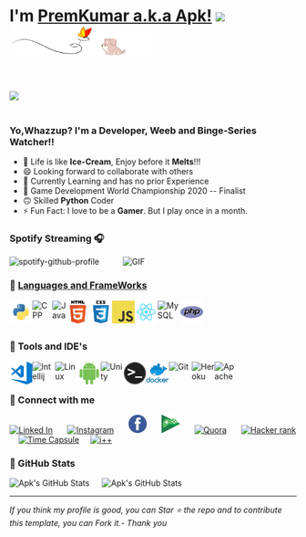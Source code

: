 # I'm [PremKumar a.k.a Apk!](https://github.com/PremApk) <img src="https://github.com/PremApk/PremApk/blob/main/imgs/Hi.gif" width="25px"><img src="butterfly.gif" width=30%><img src="dog.gif" width=20%>
<br><br>
![](https://github.com/PremApk/PremApk/blob/main/header_.png)
<br><br>
### Yo,Whazzup? I'm a Developer, Weeb and Binge-Series Watcher!!

- :icecream: Life is like **Ice-Cream**, Enjoy before it **Melts**!!!
- 😄 Looking forward to collaborate with others
- 🌱 Currently Learning and has no prior Experience
- 🥇 Game Development World Championship 2020 -- Finalist
- :upside_down_face: Skilled **Python** Coder
- ⚡ Fun Fact: I love to be a **Gamer**. But I play once in a month.



### Spotify Streaming 🎧
![spotify-github-profile](https://spotify-github-profile.vercel.app/api/view?uid=31i6kun2dwsyhtfrs3dtexobf5vy&cover_image=true&theme=novatorem) &nbsp; &nbsp; &ensp; &ensp; <img  alt="GIF" height="125px" src="https://media.giphy.com/media/J5B1Y8QZnzXXbLQIBu/giphy.gif" />
<br>

### :dart: <u>Languages and FrameWorks</u> 
<img align="left" alt="Python" width="40px" src="https://raw.githubusercontent.com/github/explore/80688e429a7d4ef2fca1e82350fe8e3517d3494d/topics/python/python.png" />&nbsp;
<img align="left" alt="CPP" width="35px" src="https://github.com/PremApk/PremApk/blob/main/imgs/c.svg" />&nbsp;
<img align="left" alt="Java" width="25px" src="https://github.com/PremApk/PremApk/blob/main/imgs/jee.svg" />&nbsp;
<img align="left" alt="HTML" width="40px" src="https://raw.githubusercontent.com/github/explore/80688e429a7d4ef2fca1e82350fe8e3517d3494d/topics/html/html.png" />&nbsp;
<img align="left" alt="CSS3" width="40px" src="https://raw.githubusercontent.com/github/explore/80688e429a7d4ef2fca1e82350fe8e3517d3494d/topics/css/css.png" />&nbsp;
<img align="left" alt="JavaScript" width="40px" src="https://raw.githubusercontent.com/github/explore/80688e429a7d4ef2fca1e82350fe8e3517d3494d/topics/javascript/javascript.png" />&nbsp;
<img align="left" alt="React" width="40px" src="https://raw.githubusercontent.com/github/explore/80688e429a7d4ef2fca1e82350fe8e3517d3494d/topics/react/react.png" />&nbsp;
<img align="left" alt="MySQL" width="40px" src="https://github.com/PremApk/PremApk/blob/main/imgs/mysql-6.svg" />&nbsp;
<img align="left" alt="PHP" width="40px" src="https://raw.githubusercontent.com/github/explore/80688e429a7d4ef2fca1e82350fe8e3517d3494d/topics/php/php.png" />&nbsp;


<br>

### :mechanical_arm: Tools and IDE's 
<img align="left" alt="Visual Studio Code" width="40px" src="https://raw.githubusercontent.com/github/explore/80688e429a7d4ef2fca1e82350fe8e3517d3494d/topics/visual-studio-code/visual-studio-code.png"/>
<img align="left" alt="Intellij" width="40px" src="https://github.com/PremApk/PremApk/blob/main/imgs/intellij-idea.svg" />
<img align="left" alt="Linux" width="40px" src="https://github.com/PremApk/PremApk/blob/main/imgs/linux.svg" />
<img align="left" alt="Android" width="40px" src="https://raw.githubusercontent.com/github/explore/80688e429a7d4ef2fca1e82350fe8e3517d3494d/topics/android/android.png" />
<img align="left" alt="Unity" width="40px" src="https://github.com/PremApk/PremApk/blob/main/imgs/unity.svg" />
<img align="left" alt="Terminal" width="40px" src="https://raw.githubusercontent.com/github/explore/80688e429a7d4ef2fca1e82350fe8e3517d3494d/topics/terminal/terminal.png" />
<img align="left" alt="Docker" width="40px" src="https://raw.githubusercontent.com/github/explore/80688e429a7d4ef2fca1e82350fe8e3517d3494d/topics/docker/docker.png" />
<img align="left" alt="Git" width="40px" src="https://github.com/PremApk/PremApk/blob/main/imgs/git.svg" />
<img align="left" alt="Heroku" width="40px" src="https://avatars.githubusercontent.com/u/23211?s=200&v=4" />
<img align="left" alt="Apache" width="40px" src="https://github.com/PremApk/PremApk/blob/main/imgs/xampp.svg" />&ensp; &ensp;

<br>
<br>

### :handshake: Connect with me 

[<img height="32" width="32" alt="Linked In" src="https://github.com/PremApk/PremApk/blob/main/imgs/linkedin.svg"/>][linkedin] &ensp; &ensp;
[<img height="32" width="32" alt="Instagram" src="https://github.com/PremApk/PremApk/blob/main/imgs/instagram.svg"/>][insta] &ensp; &ensp;
[<img height="32" width="32" alt="Facebook" src="https://github.com/PremApk/PremApk/blob/main/imgs/facebook.svg"/>][fb] &ensp; &ensp;
[<img height="32" width="32" alt="Play Games" src="https://github.com/PremApk/PremApk/blob/main/imgs/playgames.svg"/>][games] &ensp; &ensp;
[<img height="32" width="32" alt="Quora" src="https://github.com/PremApk/PremApk/blob/main/imgs/quora.svg"/>][quora] &ensp; &ensp;
[<img height="32" width="32" alt="Hacker rank" src="https://github.com/PremApk/PremApk/blob/main/imgs/hackerrank.svg"/>][hackerrank] &nbsp; &nbsp;
[<img height="32" width="32" alt="Time Capsule" src="https://raw.githubusercontent.com/PremApk/PremApk/main/imgs/Logo.ico"/>][timcap] &nbsp; &nbsp;
[<img height="32" width="32" alt="i++" src="https://play-lh.googleusercontent.com/avch9Hr55jBqNa4_BgMS2HMoPV1BiPbx9c2Fj3tRzuigRMn2MrUc8xKe24vRNMmKdw=s180-rw"/>][i++] &nbsp; &nbsp;
<br>

### :love_you_gesture: GitHub Stats 
<p float="left">
<img height="200px" width="400px" alt="Apk's GitHub Stats" src="https://github-readme-stats.vercel.app/api?username=premapk&show_icons=true&hide_border=false&theme=tokyonight"/>&ensp; &ensp;
<img height="200px" width="400px" alt="Apk's GitHub Stats" src="https://github-readme-streak-stats.herokuapp.com/?user=PremApk&theme=tokyonight"/> &ensp;
</p>
<!--
<img src="https://imgur.com/rilHVxA.png"/> 
-->

---
   *If you think my profile is good, you can Star ⭐ the repo and to contribute this template, you can Fork it.- Thank you*

[linkedin]:https://www.linkedin.com/in/premkumar-arumugam/
[hackerrank]:https://www.hackerrank.com/premapk
[leetcode]:https://leetcode.com/its_apk/
[insta]:https://www.instagram.com/its_apk/
[timcap]:http://timcap.herokuapp.com/
[quora]:https://www.quora.com/profile/PremKumar-68
[i++]:https://play.google.com/store/apps/details?id=com.awesome.i&hl=en
[fb]:https://www.facebook.com/a.premapk/
[games]:https://games.app.goo.gl/gbWYXqqqutN5Jmg9A
